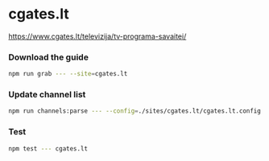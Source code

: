 # cgates.lt

https://www.cgates.lt/televizija/tv-programa-savaitei/

### Download the guide

```sh
npm run grab --- --site=cgates.lt
```

### Update channel list

```sh
npm run channels:parse --- --config=./sites/cgates.lt/cgates.lt.config.js --output=./sites/cgates.lt/cgates.lt.channels.xml
```

### Test

```sh
npm test --- cgates.lt
```
